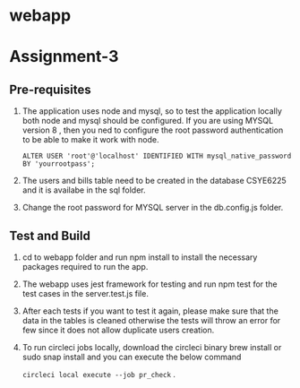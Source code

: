# webapp

# Assignment-3
## Pre-requisites
1) The application uses node and mysql, so to test the application locally both node and mysql should be configured. If you are using MYSQL version 8 , then you ned to configure the root password authentication to be able to make it work with node.

    ```
    ALTER USER 'root'@'localhost' IDENTIFIED WITH mysql_native_password BY 'yourrootpass';
    ```

2) The users and bills table need to be created in the database CSYE6225 and it is availabe in the sql folder.

3) Change the root password for MYSQL server in the db.config.js folder.

## Test and Build
1) cd to webapp folder and run npm install to install the necessary packages required to run the app.

2) The webapp uses jest framework for testing and run npm test for the test cases in the server.test.js file.

3) After each tests if you want to test it again, please make sure that the data in the tables is cleaned otherwise the tests will throw an error for few since it does not allow duplicate users creation.

4) To run circleci jobs locally, download the circleci binary brew install or sudo snap install and you can execute the below command

    ```circleci local execute --job pr_check``` .
    
